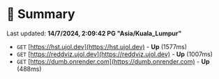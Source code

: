 # 📖 Summary
Last updated: **14/7/2024, 2:09:42 PG "Asia/Kuala_Lumpur"**

- `GET` [https://hst.ujol.dev](https://hst.ujol.dev) - **Up** (1577ms)
- `GET` [https://reddviz.ujol.dev](https://reddviz.ujol.dev) - **Up** (1007ms)
- `GET` [https://dumb.onrender.com](https://dumb.onrender.com) - **Up** (488ms)
